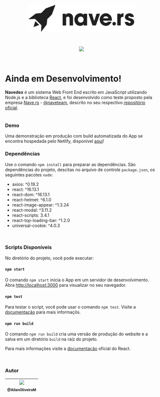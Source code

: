 <p align="center">
    <img src="https://raw.githubusercontent.com/AllanOliveiraM/nave.rs-front-end-challange/master/docs_images/logo.svg" width="350">
</p>

<br />

<p align="center">
    <img height="20" src="https://img.shields.io/github/license/AllanOliveiraM/nave.rs-front-end-challange">
</p>

<br />

# Ainda em Desenvolvimento!

**Navedex** é um sistema Web Front End escrito em JavaScript utilizando Node.js e a biblioteca [React](https://reactjs.org/), e foi desenvolvido como teste proposto pela empresa [Nave.rs](https://nave.rs/) - [@naveteam](https://github.com/naveteam/), descrito no seu respectivo [repositório oficial](https://github.com/naveteam/front-end-challenge). <br /> <br />

### Demo

Uma demonstração em produção com build automatizada do App se encontra hospedada pelo Netlify, disponível [aqui](https://navedex.netlify.app/)! <br />

### Dependências

Use o comando `npm install` para preparar as dependências.
São dependências do projeto, descitas no arquivo de controle `package.json`, os seguintes pacotes `node`:

- axios: ^0.19.2
- react: ^16.13.1
- react-dom: ^16.13.1
- react-helmet: ^6.1.0
- react-image-appear: ^1.3.24
- react-modal: ^3.11.2
- react-scripts: 3.4.1
- react-top-loading-bar: ^1.2.0
- universal-cookie: ^4.0.3

<br />

### Scripts Disponíveis

No diretório do projeto, você pode executar:

#### `npm start`

O comando `npm start` inicia o App em um servidor de desenvolvimento.<br />
Abra [http://localhost:3000](http://localhost:3000) para visualizar no seu navegador.

#### `npm test`

Para testar o script, você pode usar o comando `npm test`. Visite a [documentação](https://facebook.github.io/create-react-app/docs/running-tests) para mais informaçõs.

#### `npm run build`

O comando `npm run build` cria uma versão de produção do website e a salva em um diretório `build` na raíz do projeto. <br />

Para mais informações visite a [documentação](https://facebook.github.io/create-react-app/docs/deployment) oficial do React.

<br />

### Autor

| [<img src="https://avatars2.githubusercontent.com/u/41436010?v=4" width=115><br><sub>@AllanOliveiraM</sub>](https://github.com/AllanOliveiraM) |
| :---: |
